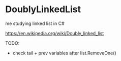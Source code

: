 # DoublyLinkedList
me studying linked list in C#

https://en.wikipedia.org/wiki/Doubly_linked_list

TODO:
- check tail + prev variables after list.RemoveOne()

